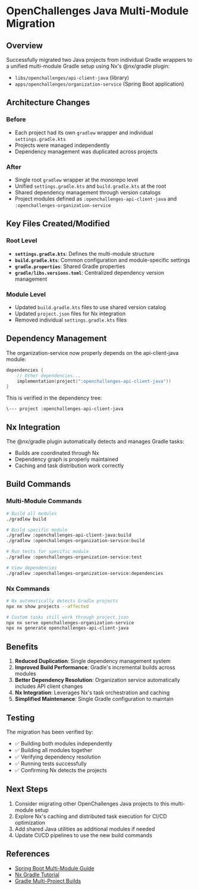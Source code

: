 # OpenChallenges Java Multi-Module Migration

## Overview
Successfully migrated two Java projects from individual Gradle wrappers to a unified multi-module Gradle setup using Nx's @nx/gradle plugin:

- `libs/openchallenges/api-client-java` (library)
- `apps/openchallenges/organization-service` (Spring Boot application)

## Architecture Changes

### Before
- Each project had its own `gradlew` wrapper and individual `settings.gradle.kts`
- Projects were managed independently
- Dependency management was duplicated across projects

### After
- Single root `gradlew` wrapper at the monorepo level
- Unified `settings.gradle.kts` and `build.gradle.kts` at the root
- Shared dependency management through version catalogs
- Project modules defined as `:openchallenges-api-client-java` and `:openchallenges-organization-service`

## Key Files Created/Modified

### Root Level
- **`settings.gradle.kts`**: Defines the multi-module structure
- **`build.gradle.kts`**: Common configuration and module-specific settings
- **`gradle.properties`**: Shared Gradle properties
- **`gradle/libs.versions.toml`**: Centralized dependency version management

### Module Level
- Updated `build.gradle.kts` files to use shared version catalog
- Updated `project.json` files for Nx integration
- Removed individual `settings.gradle.kts` files

## Dependency Management

The organization-service now properly depends on the api-client-java module:

```kotlin
dependencies {
    // Other dependencies...
    implementation(project(":openchallenges-api-client-java"))
}
```

This is verified in the dependency tree:
```
\--- project :openchallenges-api-client-java
```

## Nx Integration

The @nx/gradle plugin automatically detects and manages Gradle tasks:
- Builds are coordinated through Nx
- Dependency graph is properly maintained
- Caching and task distribution work correctly

## Build Commands

### Multi-Module Commands
```bash
# Build all modules
./gradlew build

# Build specific module
./gradlew :openchallenges-api-client-java:build
./gradlew :openchallenges-organization-service:build

# Run tests for specific module
./gradlew :openchallenges-organization-service:test

# View dependencies
./gradlew :openchallenges-organization-service:dependencies
```

### Nx Commands
```bash
# Nx automatically detects Gradle projects
npx nx show projects --affected

# Custom tasks still work through project.json
npx nx serve openchallenges-organization-service
npx nx generate openchallenges-api-client-java
```

## Benefits

1. **Reduced Duplication**: Single dependency management system
2. **Improved Build Performance**: Gradle's incremental builds across modules
3. **Better Dependency Resolution**: Organization service automatically includes API client changes
4. **Nx Integration**: Leverages Nx's task orchestration and caching
5. **Simplified Maintenance**: Single Gradle configuration to maintain

## Testing

The migration has been verified by:
- ✅ Building both modules independently
- ✅ Building all modules together
- ✅ Verifying dependency resolution
- ✅ Running tests successfully
- ✅ Confirming Nx detects the projects

## Next Steps

1. Consider migrating other OpenChallenges Java projects to this multi-module setup
2. Explore Nx's caching and distributed task execution for CI/CD optimization
3. Add shared Java utilities as additional modules if needed
4. Update CI/CD pipelines to use the new build commands

## References

- [Spring Boot Multi-Module Guide](https://spring.io/guides/gs/multi-module)
- [Nx Gradle Tutorial](https://nx.dev/getting-started/tutorials/gradle-tutorial)
- [Gradle Multi-Project Builds](https://docs.gradle.org/current/userguide/multi_project_builds.html)
